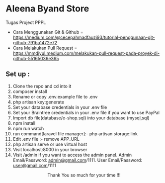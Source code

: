 # Aleena Byand Store
Tugas Project PPPL

- Cara Menggunakan Git & Github = https://medium.com/@cecepahmadfauzi93/tutorial-penggunaan-git-github-791ba1472e72
- Cara Melakukan Pull Request = https://mmdiyul.medium.com/melakukan-pull-request-pada-proyek-di-github-55165036e365


## Set up :

1. Clone the repo and cd into it
2. composer install
3. Rename or copy .env.example file to .env
4. php artisan key:generate
5. Set your database credentials in your .env file
6. Set your Braintree credentials in your .env file if you want to use PayPal
7. Import db file(database/e-shop.sql) into your database (mysql,sql)
8. npm install
9. npm run watch
10. run command[laravel file manager]:-  php artisan storage:link
11. Edit .env file :- remove APP_URL
10. php artisan serve or use virtual host
11. Visit localhost:8000 in your browser
12. Visit /admin if you want to access the admin panel. Admin Email/Password: admin@gmail.com/1111. User Email/Password: user@gmail.com/1111

<p style="text-align:center">Thank You so much for your time !!!</p>

